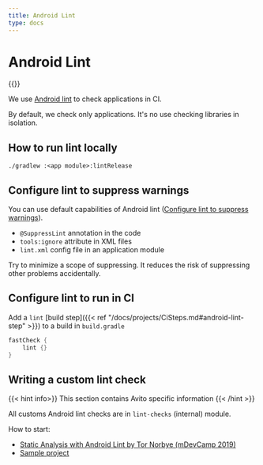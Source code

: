 ```yaml
---
title: Android Lint
type: docs
---
```


# Android Lint

{{<avito page>}}

We use [Android lint](https://developer.android.com/studio/write/lint) to check applications in CI.

By default, we check only applications. It's no use checking libraries in isolation.

## How to run lint locally

`./gradlew :<app module>:lintRelease`

## Configure lint to suppress warnings

You can use default capabilities of Android lint ([Configure lint to suppress warnings](https://developer.android.com/studio/write/lint.html#config)). 

- `@SuppressLint` annotation in the code
- `tools:ignore` attribute in XML files
- `lint.xml` config file in an application module

Try to minimize a scope of suppressing. It reduces the risk of suppressing other problems accidentally.

## Configure lint to run in CI

Add a `lint` [build step]({{< ref "/docs/projects/CiSteps.md#android-lint-step" >}}) to a build in `build.gradle`

```groovy
fastCheck {
    lint {}
}
```

## Writing a custom lint check

{{< hint info>}} This section contains Avito specific information {{< /hint >}}

All customs Android lint checks are in `lint-checks` (internal) module.

How to start:

- [Static Analysis with Android Lint by Tor Norbye (mDevCamp 2019)](https://slideslive.com/38916502) 
- [Sample project](https://github.com/googlesamples/android-custom-lint-rules)
